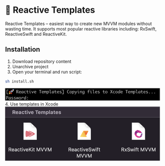# 🚀 Reactive Templates

Reactive Templates – easiest way to create new MVVM modules without wasting time. It supports most popular reactive libraries including: RxSwift, ReactiveSwift and ReactiveKit.

## Installation
1. Download repository content
2. Unarchive project
3. Open your terminal and run script:
```bash
sh install.sh
```
![Terminal output](Assets/terminal-output.png)
4. Use templates in Xcode
![Xcode templates](Assets/xcode-templates.png)

